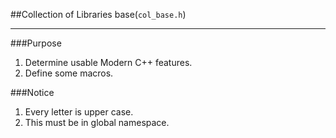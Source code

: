 
##Collection of Libraries base(`col_base.h`)

---

###Purpose

1. Determine usable Modern C++ features.
2. Define some macros.

###Notice

1. Every letter is upper case.
2. This must be in global namespace.
